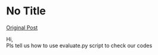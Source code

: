 # No Title

[Original Post](https://discourse.onlinedegree.iitm.ac.in/t/164277/182)

<p>Hi,<br>
Pls tell us how to use evaluate.py script to check our codes</p>